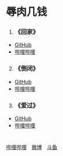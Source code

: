 # 辱肉几钱
1. ### 《回家》
* [GitHub](《回家》%20-%20辱肉几钱.mp3)
* [哔哩哔哩](https://www.bilibili.com/video/BV1Mx411V74h)
2. ### 《倒闭》
* [GitHub](《倒闭》%20-%20辱肉几钱.mp3)
* [哔哩哔哩](https://www.bilibili.com/video/BV1Tx411x7WB)
3. ### 《爱过》
* [GitHub](《爱过》%20-%20辱肉几钱.mp3)
* [哔哩哔哩](https://www.bilibili.com/video/BV1Dx411u7hV)

#
[哔哩哔哩](https://space.bilibili.com/50517852)&emsp;[微博](https://weibo.com/u/1890424604)&emsp;[斗鱼](https://yuba.douyu.com/user/main/JGdyNVZNyAXy)
